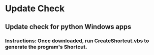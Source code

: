 # Update Check

## Update check for python Windows apps

### Instructions: Once downloaded, run CreateShortcut.vbs to generate the program's Shortcut.
